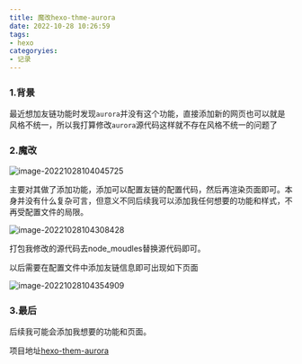 ```yaml
---
title: 魔改hexo-thme-aurora
date: 2022-10-28 10:26:59
tags:
- hexo
categoryies:
- 记录
---
```


### 1.背景

最近想加友链功能时发现`aurora`并没有这个功能，直接添加新的网页也可以就是风格不统一，所以我打算修改`aurora`源代码这样就不存在风格不统一的问题了

### 2.魔改

![image-20221028104045725](http://image.hi-hufei.com/typora/image-20221028104045725.png)

主要对其做了添加功能，添加可以配置友链的配置代码，然后再渲染页面即可。本身并没有什么复杂可言，但意义不同后续我可以添加我任何想要的功能和样式，不再受配置文件的局限。

![image-20221028104308428](http://image.hi-hufei.com/typora/image-20221028104308428.png)

打包我修改的源代码去node_moudles替换源代码即可。

以后需要在配置文件中添加友链信息即可出现如下页面

![image-20221028104354909](http://image.hi-hufei.com/typora/image-20221028104354909.png)

### 3.最后

后续我可能会添加我想要的功能和页面。

项目地址[hexo-them-aurora](https://github.com/fernfei/hexo-them-aurora.git)

